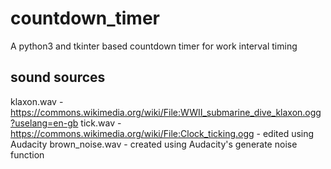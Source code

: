 # countdown_timer
A python3 and tkinter based countdown timer for work interval timing

## sound sources
klaxon.wav - https://commons.wikimedia.org/wiki/File:WWII_submarine_dive_klaxon.ogg?uselang=en-gb
tick.wav - https://commons.wikimedia.org/wiki/File:Clock_ticking.ogg - edited using Audacity
brown_noise.wav - created using Audacity's generate noise function